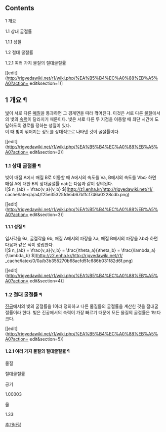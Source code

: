 ## Contents

    

1 개요

    

1.1 상대 굴절률

    

1.1.1 성질

1.2 절대 굴절률

    

1.2.1 여러 가지 물질의 절대굴절률

[[edit](http://rigvedawiki.net/r1/wiki.php/%EA%B5%B4%EC%A0%88%EB%A5%A0?action=
edit&section=1)]

## 1 개요 ¶

[빛](%EB%B9%9B.md)이 서로 다른 [매질](%EB%A7%A4%EC%A7%88.md)을 통과하면 그 경계면을 따라
꺾어진다. 이것은 서로 다른 [물질](%EB%AC%BC%EC%A7%88.md)에서의 빛의
[속력](%EC%86%8D%EB%A0%A5.md)이 달라지기 때문이다. 빛은 서로 다른 두 지점을 이동할 때 최단 시간에 도달하도록
경로를 정하는 성질이 있다.  
이 때 빛이 꺾어지는 정도를 상대적으로 나타낸 것이 굴절률이다.

[[edit](http://rigvedawiki.net/r1/wiki.php/%EA%B5%B4%EC%A0%88%EB%A5%A0?action=
edit&section=2)]

### 1.1 상대 굴절률 ¶

빛이 매질 A에서 매질 B로 이동할 때 A에서의 속도를 Va, B에서의 속도를 Vb라 하면 매질 A에 대한 B의 상대굴절률 nab는 다음과
같이 정의된다.  
![$ n_{ab} = \\frac{v_a}{v_b} $](http://z1.enha.kr/http://rigvedawiki.net/r1/_
cache/latex/a/a4/f25e35325fde5b67bffcf746a0228cdb.png)

[[edit](http://rigvedawiki.net/r1/wiki.php/%EA%B5%B4%EC%A0%88%EB%A5%A0?action=
edit&section=3)]

#### 1.1.1 성질 ¶

입사각을 θa, 굴절각을 θb, 매질 A에서의 파장을 λa, 매질 B에서의 파장을 λb라 하면 다음과 같은 식이 성립한다.  
![$ n_{ab} = \\frac{v_a}{v_b} = \\frac{\\theta_a}{\\theta_b} =
\\frac{\\lambda_a}{\\lambda_b} $](http://z2.enha.kr/http://rigvedawiki.net/r1/
_cache/latex/0/0a/b3b355270b68acfd51c686b031f82d6f.png)

[[edit](http://rigvedawiki.net/r1/wiki.php/%EA%B5%B4%EC%A0%88%EB%A5%A0?action=
edit&section=4)]

### 1.2 절대 굴절률 ¶

[진공](%EC%A7%84%EA%B3%B5.md)에서의 빛의 굴절률을 1이라 정의하고 다른 물질들의 굴절률을 계산한 것을 절대굴절률이라
한다. 빛은 진공에서의 속력이 가장 빠르기 때문에 모든 물질의 굴절률은 1보다 크다.

[[edit](http://rigvedawiki.net/r1/wiki.php/%EA%B5%B4%EC%A0%88%EB%A5%A0?action=
edit&section=5)]

#### 1.2.1 여러 가지 물질의 절대굴절률 ¶

물질

절대굴절률

공기

1.00003

물

1.33

[추가바람](%EC%B6%94%EA%B0%80%EB%B0%94%EB%9E%8C.md)

